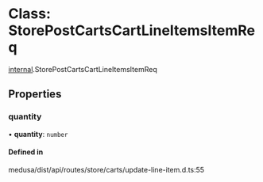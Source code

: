# Class: StorePostCartsCartLineItemsItemReq

[internal](../modules/internal-39.md).StorePostCartsCartLineItemsItemReq

## Properties

### quantity

• **quantity**: `number`

#### Defined in

medusa/dist/api/routes/store/carts/update-line-item.d.ts:55
